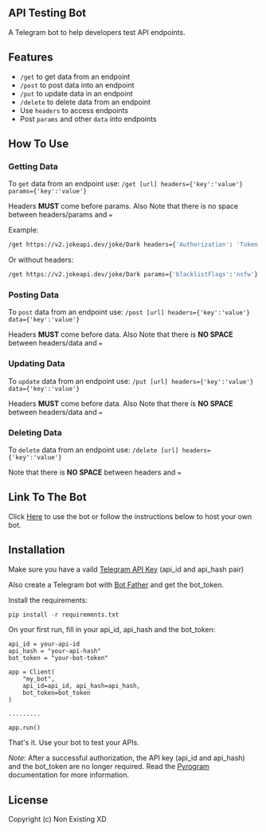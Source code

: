 ## API Testing Bot

A Telegram bot to help developers test API endpoints.

## Features

* `/get` to get data from an endpoint
* `/post` to post data into an endpoint
* `/put` to update data in an endpoint
* `/delete` to delete data from an endpoint
* Use `headers` to access endpoints
* Post `params` and other `data` into endpoints

## How To Use

### Getting Data

To `get` data from an endpoint use: `/get [url] headers={'key':'value'} params={'key':'value'}`

Headers **MUST** come before params. Also Note that there is no space between headers/params and `=`

Example:

```bash
/get https://v2.jokeapi.dev/joke/Dark headers={'Authorization': 'Token du832s-=kda'} params={'blacklistFlags':'nsfw'}
```
Or without headers:

```bash
/get https://v2.jokeapi.dev/joke/Dark params={'blacklistFlags':'nsfw'}
```

### Posting Data

To `post` data from an endpoint use: `/post [url] headers={'key':'value'} data={'key':'value'}`

Headers **MUST** come before data. Also Note that there is **NO SPACE** between headers/data and `=`

### Updating Data

To `update` data from an endpoint use: `/put [url] headers={'key':'value'} data={'key':'value'}`

Headers **MUST** come before data. Also Note that there is **NO SPACE** between headers/data and `=`

### Deleting Data

To `delete` data from an endpoint use: `/delete [url] headers={'key':'value'}`

Note that there is **NO SPACE** between headers and `=`

## Link To The Bot

Click [Here](http://t.me/APIConsumerBot) to use the bot or follow the instructions below to host your own bot.

## Installation

Make sure you have a vaild [Telegram API Key](https://my.telegram.org/apps) (api_id and api_hash pair)

Also create a Telegram bot with [Bot Father](https://t.me/botfather) and get the bot_token.

Install the requirements:
```python
pip install -r requirements.txt
```

On your first run, fill in your api_id, api_hash and the bot_token:
```
api_id = your-api-id
api_hash = "your-api-hash"
bot_token = "your-bot-token"

app = Client(
    "my_bot",
    api_id=api_id, api_hash=api_hash,
    bot_token=bot_token
)

.........

app.run()
```
That's it. Use your bot to test your APIs.

*Note:* After a successful authorization, the API key (api_id and api_hash) and the bot_token are no longer required. Read the [Pyrogram](https://docs.pyrogram.org/start/auth.html) documentation for more information.

## License

Copyright (c) Non Existing XD
